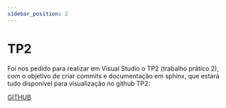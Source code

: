 ```yaml
---
sidebar_position: 2
---
```


# TP2

Foi nos pedido para realizar em Visual Studio o TP2 (trabalho prático 2), com o objetivo de criar commits e documentação em sphinx, que estará tudo disponivel para visualização no github TP2:

[GITHUB](https://github.com/PedroRicardoAmado/TP2)